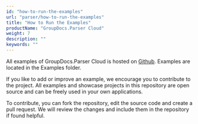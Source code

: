 ```yaml
---
id: "how-to-run-the-examples"
url: "parser/how-to-run-the-examples"
title: "How to Run the Examples"
productName: "GroupDocs.Parser Cloud"
weight: 7
description: ""
keywords: ""
---
```


All examples of GroupDocs.Parser Cloud is hosted on [Github](https://github.com/groupdocs-parser-cloud). Examples are located in the Examples folder.

If you like to add or improve an example, we encourage you to contribute to the project. All examples and showcase projects in this repository are open source and can be freely used in your own applications.

To contribute, you can fork the repository, edit the source code and create a pull request. We will review the changes and include them in the repository if found helpful.
